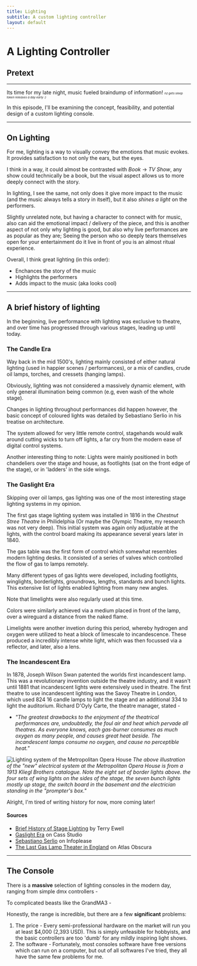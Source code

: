 ```yaml
---
title: Lighting
subtitle: A custom lighting controller
layout: default
---
```


# A Lighting Controller
## Pretext
---
Its time for my late night, music fueled braindump of information! 
<i style="font-size: 8px;">nz gets sleep token releases a day early :)</i>

In this episode, I'll be examining the concept, feasibility, and potential design of a custom lighting console.

---

## On Lighting
For me, lighting is a way to visually convey the emotions that music evokes. It provides satisfaction to not only the ears, but the eyes. 

I think in a way, it could almost be contrasted with *Book* -> *TV Show*, any show could technically be a book, but the visual aspect allows us to more deeply connect with the story.

In lighting, I see the same, not only does it give more impact to the music (and the music always tells a story in itself), but it also *shines a light* on the performers. 

Slightly unrelated note, but having a character to connect with for music, also can aid the emotional impact / delivery of the piece, and this is another aspect of not only why lighting is good, but also why live performances are as popular as they are; Seeing the person who so deeply tears themselves open for your entertainment do it live in front of you is an almost ritual experience.

Overall, I think great lighting (in this order):
- Enchances the story of the music
- Highlights the performers
- Adds impact to the music (aka looks cool)

---
## A brief history of lighting

In the beginning, live performance with lighting was exclusive to theatre, and over time has progressed through various stages, leading up until today.

### The Candle Era

Way back in the mid 1500's, lighting mainly consisted of either natural lighting (used in happier scenes / performances), or a mix of candles, crude oil lamps, torches, and cressets (hanging lamps). 

Obviously, lighting was not considered a massively dynamic element, with only general illumination being common (e.g, even wash of the whole stage).

Changes in lighting throughout performances did happen however, the basic concept of coloured lights was detailed by Sebastiano Serlio in his treatise on architecture.

The system allowed for very little remote control, stagehands would walk around cutting wicks to turn off lights, a far cry from the modern ease of digital control systems.

Another interesting thing to note:
Lights were mainly positioned in both chandeliers over the stage and house, as footlights (sat on the front edge of the stage), or in 'ladders' in the side wings.

### The Gaslight Era

Skipping over oil lamps, gas lighting was one of the most interesting stage lighting systems in my opinion.

The first gas stage lighting system was installed in 1816 in the *Chestnut Stree Theatre* in Philidelphia (Or maybe the Olympic Theatre, my research was not very deep). This initial system was again only adjustable at the lights, with the control board making its appearance several years later in 1840.

The gas table was the first form of control which somewhat resembles modern lighting desks. It consisted of a series of valves which controlled the flow of gas to lamps remotely.

Many different types of gas lights were developed, including footlights, winglights, borderlights, groundrows, lengths, standards and bunch lights.
This extensive list of lights enabled lighting from many new angles. 

Note that limelights were also regularly used at this time.

Colors were similarly achieved via a medium placed in front of the lamp, over a wireguard a distance from the naked flame.

Limelights were another invetion during this period, whereby hydrogen and oxygen were utilized to heat a block of limescale to incandescence. These produced a incredibly intense white light, which was then focussed via a reflector, and later, also a lens.

### The Incandescent Era

In 1878, Joseph Wilson Swan patented the worlds first incandescent lamp. This was a revolutionary invention outside the theatre industry, and it wasn't until 1881 that incandescent lights were extensively used in theatre. The first theatre to use incandescent lighting was the Savoy Theatre in London, which used 824 16 candle lamps to light the stage and an additional 334 to light the auditorium.
Richard D'Oyly Carte, the theatre manager, stated -

- *"The greatest drawbacks to the enjoyment of the theatrical performances are, undoubtedly, the foul air and heat which pervade all theatres. As everyone knows, each gas-burner consumes as much oxygen as many people, and causes great heat beside. The incandescent lamps consume no oxygen, and cause no perceptible heat."*

![Lighting system of the Metropolitan Opera House](image.png)
<i>The above illustration of the "new" electrical system at the Metropolitan Opera House is from a 1913 Kliegl
Brothers catalogue. Note the eight set of border lights above. the four sets of wing lights on the sides of the stage,
the seven bunch lights mostly up stage, the switch board in the basement and the electrician standing in the "prompter's box."
</i>

Alright, I'm tired of writing history for now, more coming later!

#### Sources
- [Brief History of Stage Lighting](https://www.terryewell.com/m114/Readings/BriefHistoryStageLighting.pdf) by Terry Ewell
- [Gaslight Era](https://cassstudio6.wordpress.com/lighting/gaslight-era/) on Cass Studio
- [Sebastiano Serlio](https://www.infoplease.com/encyclopedia/people/arts/architecture/serlio-sebastiano) on Infoplease
- [The Last Gas Lamp Theater in England](https://www.atlasobscura.com/articles/last-gas-lamp-theater-england) on Atlas Obscura

---

## The Console

There is a **massive** selection of lighting consoles in the modern day, ranging from simple dmx controllers -
<!-- ![Chauvet Obey 40](chauvetobey40.jpg) -->
To complicated beasts like the GrandMA3 - 
<!-- ![GrandMA3 full size](./static/img/grandma3fullsize.jpg) -->

Honestly, the range is incredible, but there are a few **significant** problems:
1. The price -
Every semi-professional hardware on the market will run you at least $4,000 (2,393 USD). This is simply unfeasible for hobbyists, and the basic controllers are too 'dumb' for any mildly inspiring light shows.
2. The software - 
Fortunately, most consoles software have free versions which can run on a computer, but out of all softwares I've tried, they all have the same few problems for me.